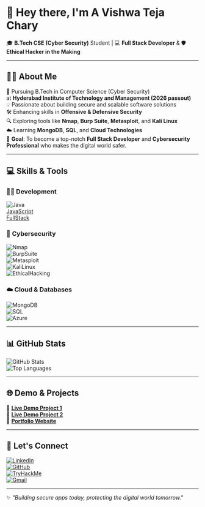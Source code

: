 # 👋 Hey there, I'm A Vishwa Teja Chary  

🎓 **B.Tech CSE (Cyber Security)** Student | 💻 **Full Stack Developer** & 🛡️ **Ethical Hacker in the Making**

---

## 👨‍🎓 About Me  
🏫 Pursuing B.Tech in Computer Science (Cyber Security)  
at **Hyderabad Institute of Technology and Management (2026 passout)**  
💡 Passionate about building secure and scalable software solutions  
🛠️ Enhancing skills in **Offensive & Defensive Security**  
🔍 Exploring tools like **Nmap**, **Burp Suite**, **Metasploit**, and **Kali Linux**  
☁️ Learning **MongoDB**, **SQL**, and **Cloud Technologies**  
🎯 **Goal**: To become a top-notch **Full Stack Developer** and **Cybersecurity Professional** who makes the digital world safer.  

---

## 💻 Skills & Tools  

### 👨‍💻 **Development**  
![Java](https://img.shields.io/badge/Code-Java-blue?style=for-the-badge&logo=java)  
[JavaScript](https://img.shields.io/badge/Code-JavaScript-yellow?style=for-the-badge&logo=javascript)  
[FullStack](https://img.shields.io/badge/Full%20Stack%20Developer-green?style=for-the-badge&logo=node.js)  

### 🔐 **Cybersecurity**  
![Nmap](https://img.shields.io/badge/Tool-Nmap-blue?style=for-the-badge&logo=nmap)  
![BurpSuite](https://img.shields.io/badge/Tool-Burp%20Suite-orange?style=for-the-badge)  
![Metasploit](https://img.shields.io/badge/Tool-Metasploit-lightgrey?style=for-the-badge)  
![KaliLinux](https://img.shields.io/badge/OS-Kali%20Linux-blue?style=for-the-badge&logo=linux)  
![EthicalHacking](https://img.shields.io/badge/Skill-Ethical%20Hacking-red?style=for-the-badge)  

### ☁️ **Cloud & Databases**  
![MongoDB](https://img.shields.io/badge/Database-MongoDB-green?style=for-the-badge&logo=mongodb)  
![SQL](https://img.shields.io/badge/Database-SQL-lightblue?style=for-the-badge&logo=mysql)  
![Azure](https://img.shields.io/badge/Cloud-Microsoft%20Azure-blue?style=for-the-badge&logo=microsoft-azure)  

---

## 📊 GitHub Stats  
![GitHub Stats](https://github-readme-stats.vercel.app/api?username=YOUR_GITHUB_USERNAME&show_icons=true&theme=radical)  
![Top Languages](https://github-readme-stats.vercel.app/api/top-langs/?username=YOUR_GITHUB_USERNAME&layout=compact&theme=radical)  

---

## 🌐 Demo & Projects  
🚀 [**Live Demo Project 1**](https://github.com/vishwatejachary/project1)  
🚀 [**Live Demo Project 2**](https://github.com/vishwatejachary/project2)  
🚀 [**Portfolio Website**](https://your-portfolio-link.com)  

---

## 🤝 Let's Connect  

[![LinkedIn](https://img.shields.io/badge/LinkedIn-Connect-blue?style=for-the-badge&logo=linkedin)](https://www.linkedin.com/in/YOUR_LINKEDIN/)  
[![GitHub](https://img.shields.io/badge/GitHub-Profile-black?style=for-the-badge&logo=github)](https://github.com/YOUR_GITHUB_USERNAME)  
[![TryHackMe](https://img.shields.io/badge/TryHackMe-Profile-red?style=for-the-badge&logo=tryhackme)](https://tryhackme.com/p/YOUR_USERNAME)  
[![Gmail](https://img.shields.io/badge/Gmail-Contact-red?style=for-the-badge&logo=gmail)](mailto:yourmail@gmail.com)  

---

✨ *"Building secure apps today, protecting the digital world tomorrow."*  
